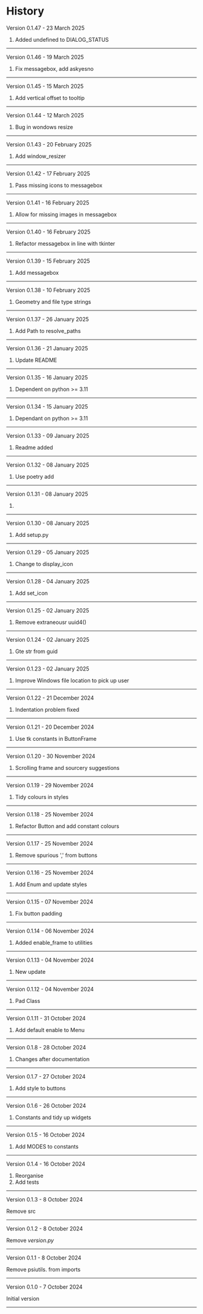 # History

Version 0.1.47 - 23 March 2025

1. Added undefined to DIALOG_STATUS
------------------------------

Version 0.1.46 - 19 March 2025

1. Fix messagebox, add askyesno
------------------------------

Version 0.1.45 - 15 March 2025

1. Add vertical offset to tooltip
------------------------------

Version 0.1.44 - 12 March 2025

1. Bug in wondows resize
------------------------------

Version 0.1.43 - 20 February 2025

1. Add window_resizer
------------------------------

Version 0.1.42 - 17 February 2025

1. Pass missing icons to messagebox
------------------------------

Version 0.1.41 - 16 February 2025

1. Allow for missing images in messagebox
------------------------------

Version 0.1.40 - 16 February 2025

1. Refactor messagebox in line with tkinter
------------------------------

Version 0.1.39 - 15 February 2025

1. Add messagebox
------------------------------

Version 0.1.38 - 10 February 2025

1. Geometry and file type strings
------------------------------

Version 0.1.37 - 26 January 2025

1. Add Path to resolve_paths
------------------------------

Version 0.1.36 - 21 January 2025

1. Update README
------------------------------

Version 0.1.35 - 16 January 2025

1. Dependent on python >= 3.11
------------------------------

Version 0.1.34 - 15 January 2025

1. Dependant on python >= 3.11
------------------------------

Version 0.1.33 - 09 January 2025

1. Readme added
------------------------------

Version 0.1.32 - 08 January 2025

1. Use poetry add
------------------------------

Version 0.1.31 - 08 January 2025

1. 
------------------------------

Version 0.1.30 - 08 January 2025

1. Add setup.py
------------------------------

Version 0.1.29 - 05 January 2025

1. Change to display_icon
------------------------------

Version 0.1.28 - 04 January 2025

1. Add set_icon
------------------------------

Version 0.1.25 - 02 January 2025

1. Remove extraneousr uuid4()
------------------------------

Version 0.1.24 - 02 January 2025

1. Gte str from guid
------------------------------

Version 0.1.23 - 02 January 2025

1. Improve Windows file location to pick up user
------------------------------

Version 0.1.22 - 21 December 2024

1. Indentation problem fixed
------------------------------

Version 0.1.21 - 20 December 2024

1. Use tk constants in ButtonFrame
------------------------------

Version 0.1.20 - 30 November 2024

1. Scrolling frame and sourcery suggestions
------------------------------

Version 0.1.19 - 29 November 2024

1. Tidy colours in styles
------------------------------

Version 0.1.18 - 25 November 2024

1. Refactor Button and add constant colours
------------------------------

Version 0.1.17 - 25 November 2024

1. Remove spurious ',' from buttons
------------------------------

Version 0.1.16 - 25 November 2024

1. Add Enum and update styles
------------------------------

Version 0.1.15 - 07 November 2024

1. Fix button padding
------------------------------

Version 0.1.14 - 06 November 2024

1. Added enable_frame to utilities
------------------------------

Version 0.1.13 - 04 November 2024

1.  New update
------------------------------

Version 0.1.12 - 04 November 2024

1. Pad Class
------------------------------

Version 0.1.11 - 31 October 2024

1. Add default enable to Menu
------------------------------

Version 0.1.8 - 28 October 2024

1. Changes after documentation
------------------------------

Version 0.1.7 - 27 October 2024

1. Add style to buttons
------------------------------

Version 0.1.6 - 26 October 2024

1. Constants and tidy up widgets
------------------------------

Version 0.1.5 - 16 October 2024

1. Add MODES to constants
------------------------------

Version 0.1.4 - 16 October 2024

1. Reorganise
2. Add tests

------------------------------

Version 0.1.3 - 8 October 2024

Remove src

------------------------------

Version 0.1.2 - 8 October 2024

Remove _version.py_

------------------------------

Version 0.1.1 - 8 October 2024

Remove psiutils. from imports

------------------------------

Version 0.1.0 - 7 October 2024

Initial version

------------------------------




















